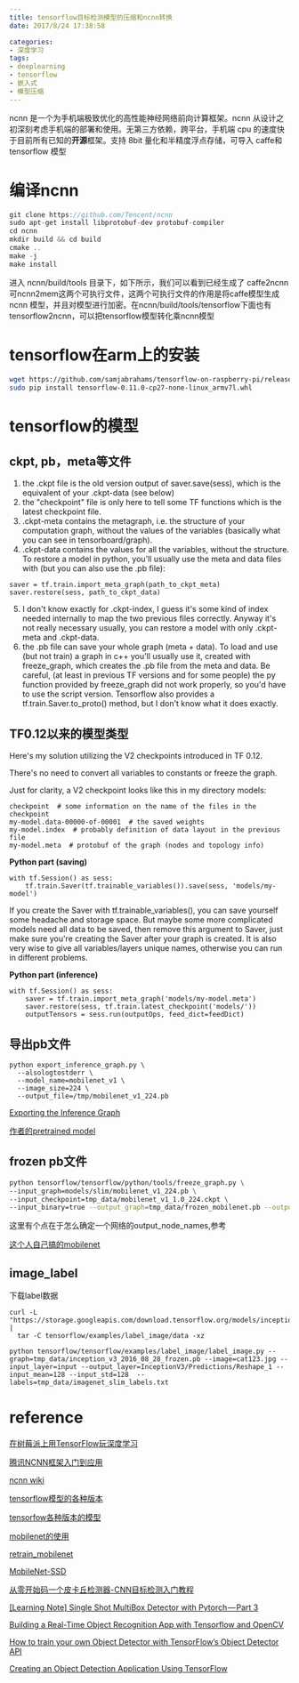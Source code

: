 ```yaml
---
title: tensorflow目标检测模型的压缩和ncnn转换
date: 2017/8/24 17:38:58

categories:
- 深度学习
tags:
- deeplearning
- tensorflow
- 嵌入式
- 模型压缩
---
```




ncnn 是一个为手机端极致优化的高性能神经网络前向计算框架。ncnn 从设计之初深刻考虑手机端的部署和使用。无第三方依赖，跨平台，手机端 cpu 的速度快于目前所有已知的**开源**框架。支持 8bit 量化和半精度浮点存储，可导入 caffe和tensorflow 模型



<!--more-->
# 编译ncnn

```cpp
git clone https://github.com/Tencent/ncnn
sudo apt-get install libprotobuf-dev protobuf-compiler
cd ncnn
mkdir build && cd build
cmake ..
make -j
make install
```
进入 ncnn/build/tools 目录下，如下所示，我们可以看到已经生成了 caffe2ncnn 可ncnn2mem这两个可执行文件，这两个可执行文件的作用是将caffe模型生成ncnn 模型，并且对模型进行加密。在ncnn/build/tools/tensorflow下面也有tensorflow2ncnn，可以把tensorflow模型转化乘ncnn模型




# tensorflow在arm上的安装

```bash
wget https://github.com/samjabrahams/tensorflow-on-raspberry-pi/releases/download/v0.11.0/tensorflow-0.11.0-cp27-none-linux_armv7l.whl
sudo pip install tensorflow-0.11.0-cp27-none-linux_armv7l.whl
```


# tensorflow的模型

## ckpt, pb，meta等文件

1. the .ckpt file is the old version output of saver.save(sess), which is the equivalent of your .ckpt-data (see below)
2. the "checkpoint" file is only here to tell some TF functions which is the latest checkpoint file.
3. .ckpt-meta contains the metagraph, i.e. the structure of your computation graph, without the values of the variables (basically what you can see in tensorboard/graph).
4. .ckpt-data contains the values for all the variables, without the structure. To restore a model in python, you'll usually use the meta and data files with (but you can also use the .pb file):
```
saver = tf.train.import_meta_graph(path_to_ckpt_meta)
saver.restore(sess, path_to_ckpt_data)
```
5. I don't know exactly for .ckpt-index, I guess it's some kind of index needed internally to map the two previous files correctly. Anyway it's not really necessary usually, you can restore a model with only .ckpt-meta and .ckpt-data.
6. the .pb file can save your whole graph (meta + data). To load and use (but not train) a graph in c++ you'll usually use it, created with freeze_graph, which creates the .pb file from the meta and data. Be careful, (at least in previous TF versions and for some people) the py function provided by freeze_graph did not work properly, so you'd have to use the script version. Tensorflow also provides a tf.train.Saver.to_proto() method, but I don't know what it does exactly.

## TF0.12以来的模型类型
Here's my solution utilizing the V2 checkpoints introduced in TF 0.12.

There's no need to convert all variables to constants or freeze the graph.

Just for clarity, a V2 checkpoint looks like this in my directory models:
```
checkpoint  # some information on the name of the files in the checkpoint
my-model.data-00000-of-00001  # the saved weights
my-model.index  # probably definition of data layout in the previous file
my-model.meta  # protobuf of the graph (nodes and topology info)
```
**Python part (saving)**
```
with tf.Session() as sess:
    tf.train.Saver(tf.trainable_variables()).save(sess, 'models/my-model')
```
If you create the Saver with tf.trainable_variables(), you can save yourself some headache and storage space. But maybe some more complicated models need all data to be saved, then remove this argument to Saver, just make sure you're creating the Saver after your graph is created. It is also very wise to give all variables/layers unique names, otherwise you can run in different problems.

**Python part (inference)**
```
with tf.Session() as sess:
    saver = tf.train.import_meta_graph('models/my-model.meta')
    saver.restore(sess, tf.train.latest_checkpoint('models/'))
    outputTensors = sess.run(outputOps, feed_dict=feedDict)
```
## 导出pb文件 

```
python export_inference_graph.py \
  --alsologtostderr \
  --model_name=mobilenet_v1 \
  --image_size=224 \
  --output_file=/tmp/mobilenet_v1_224.pb
```

[Exporting the Inference Graph](https://github.com/tensorflow/models/tree/master/slim#fine-tuning-a-model-from-an-existing-checkpoint)

[作者的pretrained model](https://pan.baidu.com/s/1i5xFjal)

## frozen pb文件

```bash
python tensorflow/tensorflow/python/tools/freeze_graph.py \ 
--input_graph=models/slim/mobilenet_v1_224.pb \
--input_checkpoint=tmp_data/mobilenet_v1_1.0_224.ckpt \
--input_binary=true --output_graph=tmp_data/frozen_mobilenet.pb --output_node_names=mobilenetv1/Predictions/Reshape_1
```
这里有个点在于怎么确定一个网络的output_node_names,参考

[这个人自己搞的mobilenet](https://github.com/Zehaos/MobileNet/issues/4)

## image_label




下载label数据 

```
curl -L "https://storage.googleapis.com/download.tensorflow.org/models/inception_v3_2016_08_28_frozen.pb.tar.gz" |
  tar -C tensorflow/examples/label_image/data -xz
```

```
python tensorflow/tensorflow/examples/label_image/label_image.py --graph=tmp_data/inception_v3_2016_08_28_frozen.pb --image=cat123.jpg --input_layer=input --output_layer=InceptionV3/Predictions/Reshape_1 --input_mean=128 --input_std=128  --labels=tmp_data/imagenet_slim_labels.txt
```


# reference

[在树莓派上用TensorFlow玩深度学习](https://www.codelast.com/%E5%8E%9F%E5%88%9B-%E5%9C%A8%E6%A0%91%E8%8E%93%E6%B4%BE%E4%B8%8A%E7%94%A8tensorflow%E7%8E%A9%E6%B7%B1%E5%BA%A6%E5%AD%A6%E4%B9%A0deep-learning/)

[腾讯NCNN框架入门到应用](http://blog.csdn.net/best_coder/article/details/76201275)

[ncnn wiki](https://github.com/Tencent/ncnn/wiki)

[tensorflow模型的各种版本](https://stackoverflow.com/questions/44516609/tensorflow-what-is-the-relationship-between-ckpt-file-and-ckpt-meta-and-ckp)

[tensorfow各种版本的模型](https://stackoverflow.com/questions/35508866/tensorflow-different-ways-to-export-and-run-graph-in-c/43639305#43639305)


[mobilenet的使用](https://hackernoon.com/building-an-insanely-fast-image-classifier-on-android-with-mobilenets-in-tensorflow-dc3e0c4410d4)

[retrain_mobilenet](https://hackernoon.com/creating-insanely-fast-image-classifiers-with-mobilenet-in-tensorflow-f030ce0a2991)

[MobileNet-SSD](https://github.com/chuanqi305/MobileNet-SSD)


[从零开始码一个皮卡丘检测器-CNN目标检测入门教程](https://zhuanlan.zhihu.com/p/28867241)

[[Learning Note] Single Shot MultiBox Detector with Pytorch — Part 3](https://medium.com/towards-data-science/learning-note-single-shot-multibox-detector-with-pytorch-part-3-f0711caa65ad)

[Building a Real-Time Object Recognition App with Tensorflow and OpenCV](https://medium.com/towards-data-science/building-a-real-time-object-recognition-app-with-tensorflow-and-opencv-b7a2b4ebdc32)

[How to train your own Object Detector with TensorFlow’s Object Detector API](https://medium.com/towards-data-science/how-to-train-your-own-object-detector-with-tensorflows-object-detector-api-bec72ecfe1d9)

[Creating an Object Detection Application Using TensorFlow](https://cloud.google.com/solutions/creating-object-detection-application-tensorflow)
